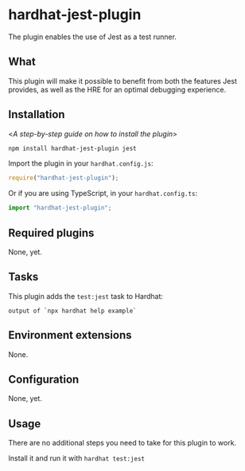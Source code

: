 # hardhat-jest-plugin

The plugin enables the use of Jest as a test runner.

## What

This plugin will make it possible to benefit from both the features Jest provides, as well as the HRE for an optimal debugging experience.

## Installation

<_A step-by-step guide on how to install the plugin_>

```bash
npm install hardhat-jest-plugin jest
```

Import the plugin in your `hardhat.config.js`:

```js
require("hardhat-jest-plugin");
```

Or if you are using TypeScript, in your `hardhat.config.ts`:

```ts
import "hardhat-jest-plugin";
```

## Required plugins

None, yet.

## Tasks

This plugin adds the `test:jest` task to Hardhat:

```
output of `npx hardhat help example`
```

## Environment extensions

None.

## Configuration

None, yet.

## Usage

There are no additional steps you need to take for this plugin to work.

Install it and run it with `hardhat test:jest`
